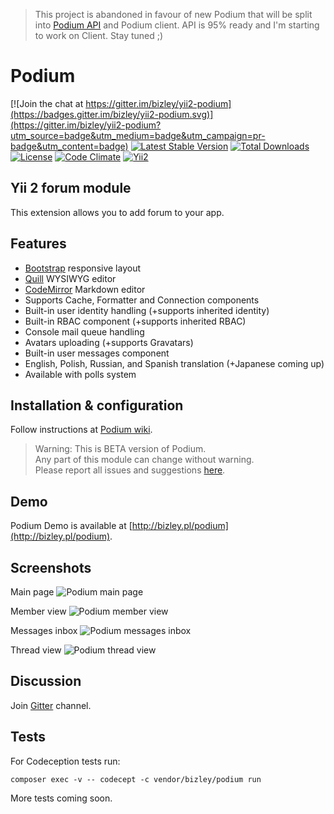 > This project is abandoned in favour of new Podium that will be split into [Podium API](https://github.com/bizley/yii2-podium-api) and Podium client. API is 95% ready and I'm starting to work on Client. Stay tuned ;)

Podium
======

[![Join the chat at https://gitter.im/bizley/yii2-podium](https://badges.gitter.im/bizley/yii2-podium.svg)](https://gitter.im/bizley/yii2-podium?utm_source=badge&utm_medium=badge&utm_campaign=pr-badge&utm_content=badge)
[![Latest Stable Version](https://img.shields.io/packagist/v/bizley/podium.svg)](https://packagist.org/packages/bizley/podium)
[![Total Downloads](https://img.shields.io/packagist/dt/bizley/podium.svg)](https://packagist.org/packages/bizley/podium)
[![License](https://img.shields.io/packagist/l/bizley/podium.svg)](https://github.com/bizley/yii2-podium/blob/master/LICENSE)
[![Code Climate](https://codeclimate.com/github/bizley/yii2-podium/badges/gpa.svg)](https://codeclimate.com/github/bizley/yii2-podium)
[![Yii2](https://img.shields.io/badge/Powered_by-Yii_Framework-green.svg?style=flat)](http://www.yiiframework.com/)

Yii 2 forum module
------------------

This extension allows you to add forum to your app.

Features
--------

- [Bootstrap](http://getbootstrap.com) responsive layout
- [Quill](https://github.com/bizley/yii2-quill) WYSIWYG editor
- [CodeMirror](https://codemirror.net/) Markdown editor
- Supports Cache, Formatter and Connection components
- Built-in user identity handling (+supports inherited identity)
- Built-in RBAC component (+supports inherited RBAC)
- Console mail queue handling
- Avatars uploading (+supports Gravatars)
- Built-in user messages component
- English, Polish, Russian, and Spanish translation (+Japanese coming up)
- Available with polls system

Installation & configuration
----------------------------

Follow instructions at [Podium wiki](https://github.com/bizley/yii2-podium/wiki).

> Warning: This is BETA version of Podium.  
> Any part of this module can change without warning.  
> Please report all issues and suggestions [here](https://github.com/bizley/yii2-podium/issues).

Demo
----

Podium Demo is available at [http://bizley.pl/podium](http://bizley.pl/podium).

Screenshots
-----------

Main page
![Podium main page](https://bizley.github.io/podium/podium1.png)

Member view
![Podium member view](https://bizley.github.io/podium/podium2.png)

Messages inbox
![Podium messages inbox](https://bizley.github.io/podium/podium3.png)

Thread view
![Podium thread view](https://bizley.github.io/podium/podium4.png)

Discussion
----------

Join [Gitter](https://gitter.im/bizley/yii2-podium) channel.

Tests
-----

For Codeception tests run:

    composer exec -v -- codecept -c vendor/bizley/podium run

More tests coming soon.
